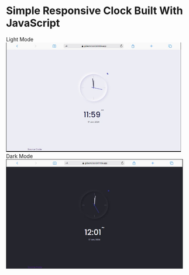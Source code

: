 <h1>Simple Responsive Clock Built With JavaScript</h1>

<p1> Light Mode</p1>
<br>
<p2><img src = "https://github.com/Gideonjon/gideonClock/blob/main/lightmode.jpg" widht ="300px" height="300px"></p2>
<br>
<p1> Dark  Mode</p1>
<br>
<p2><img src = "https://github.com/Gideonjon/gideonClock/blob/main/dark.jpg" widht ="300px" height="300px"></p2>
